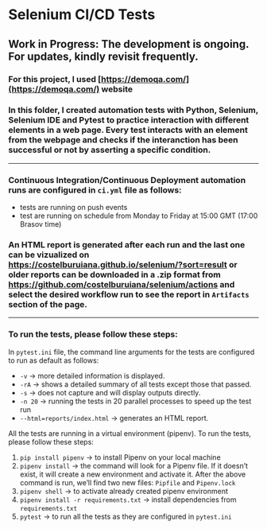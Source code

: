 # Selenium CI/CD Tests

## Work in Progress: The development is ongoing. For updates, kindly revisit frequently.

### For this project, I used [https://demoqa.com/](https://demoqa.com/) website 

### In this folder, I created automation tests with Python, Selenium, Selenium IDE and Pytest to practice interaction with different elements in a web page. Every test interacts with an element from the webpage and checks if the interanction has been successful or not by asserting a specific condition.

---

### Continuous Integration/Continuous Deployment automation runs are configured in `ci.yml` file as follows:

* tests are running on push events
* test are running on schedule from Monday to Friday at 15:00 GMT (17:00 Brasov time)

### An HTML report is generated after each run and the last one can be vizualized on https://costelburuiana.github.io/selenium/?sort=result or older reports can be downloaded in a .zip format from https://github.com/costelburuiana/selenium/actions and select the desired workflow run to see the report in `Artifacts` section of the page. 

---

### To run the tests, please follow these steps:

In `pytest.ini` file, the command line arguments for the tests are configured to run as default as follows:

* `-v` → more detailed information is displayed.
* `-rA` → shows a detailed summary of all tests except those that passed.
* `-s` → does not capture and will display outputs directly.
* `-n 20` → running the tests in 20 parallel processes to speed up the test run
* `--html=reports/index.html` → generates an HTML report. 

All the tests are running in a virtual environment (pipenv). To run the tests, please follow these steps:

1. `pip install pipenv` → to install Pipenv on your local machine
2. `pipenv install` → the command will look for a Pipenv file. If it doesn’t exist, it will create a new environment and activate it. After the above command is run, we’ll find two new files: `Pipfile` and `Pipenv.lock`
3. `pipenv shell` → to activate already created pipenv environment
4. `pipenv install -r requirements.txt` → install dependencies from `requirements.txt`
5. `pytest` → to run all the tests as they are configured in `pytest.ini`

